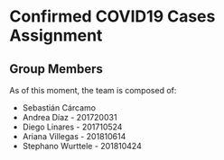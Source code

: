 # Confirmed COVID19 Cases Assignment

## Group Members

As of this moment, the team is composed of:

* Sebastián Cárcamo
* Andrea Díaz - 201720031
* Diego Linares - 201710524
* Ariana Villegas - 201810614
* Stephano Wurttele - 201810424

